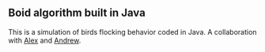 ## Boid algorithm built in Java

This is a simulation of birds flocking behavior coded in Java.
A collaboration with [Alex](https://github.com/AlexanderLuasan) and [Andrew](https://github.com/qkrtjdgh320).
